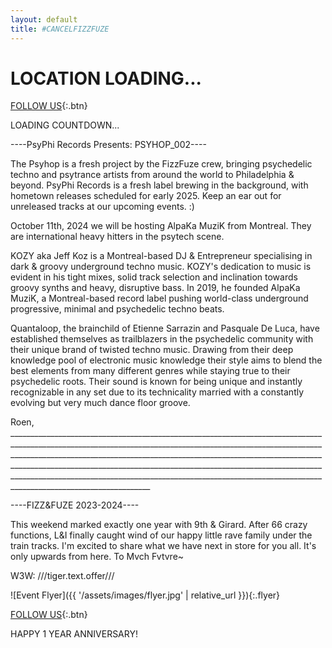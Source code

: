 ```yaml
---
layout: default
title: #CANCELFIZZFUZE
---
```


# LOCATION LOADING...

[FOLLOW US](https://www.instagram.com/fizzfuze?igsh=MXJkbzg1cHR5Z3c2Mw==){:.btn}

<div id="countdown">LOADING COUNTDOWN...</div>

----PsyPhi Records Presents: PSYHOP_002----

The Psyhop is a fresh project by the FizzFuze crew, bringing psychedelic techno and psytrance artists from around the world to Philadelphia & beyond. PsyPhi Records is a fresh label brewing in the background, with hometown releases scheduled for early 2025. Keep an ear out for unreleased tracks at our upcoming events. :)

October 11th, 2024 we will be hosting AlpaKa MuziK from Montreal. They are international heavy hitters in the psytech scene.

KOZY aka Jeff Koz is a Montreal-based DJ & Entrepreneur specialising in dark & groovy underground techno music. KOZY's dedication to music is evident in his tight mixes, solid track selection and inclination towards groovy synths and heavy, disruptive bass. In 2019, he founded AlpaKa MuziK, a Montreal-based record label pushing world-class underground progressive, minimal and psychedelic techno beats.

Quantaloop, the brainchild of Etienne Sarrazin and Pasquale De Luca, have
established themselves as trailblazers in the psychedelic community with their
unique brand of twisted techno music. Drawing from their deep knowledge pool
of electronic music knowledge their style aims to blend the best elements from
many different genres while staying true to their psychedelic roots. Their sound is
known for being unique and instantly recognizable in any set due to its
technicality married with a constantly evolving but very much dance floor groove.

Roen, _________________________________________________________________________________________________________________________________________________________________________________________________________________________________________________________________________________________________________________________________________________________________________________________________________________________________________








----FIZZ&FUZE 2023-2024----

This weekend marked exactly one year with 9th & Girard. After 66 crazy functions, L&I finally caught wind of our happy little rave family under the train tracks. I'm excited to share what we have next in store for you all. It's only upwards from here. To Mvch Fvtvre~

W3W: ///tiger.text.offer///

![Event Flyer]({{ '/assets/images/flyer.jpg' | relative_url }}){:.flyer}

[FOLLOW US]([(https://www.instagram.com/fizzfuze?igsh=MXJkbzg1cHR5Z3c2Mw==)]){:.btn}

<p class="anniversary">HAPPY 1 YEAR ANNIVERSARY!</p>
